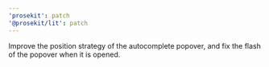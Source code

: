 ```yaml
---
'prosekit': patch
'@prosekit/lit': patch
---
```


Improve the position strategy of the autocomplete popover, and fix the flash of the popover when it is opened.
